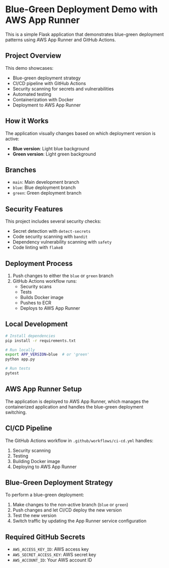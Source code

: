 # Blue-Green Deployment Demo with AWS App Runner

This is a simple Flask application that demonstrates blue-green deployment patterns using AWS App Runner and GitHub Actions.

## Project Overview

This demo showcases:
- Blue-green deployment strategy
- CI/CD pipeline with GitHub Actions
- Security scanning for secrets and vulnerabilities
- Automated testing
- Containerization with Docker
- Deployment to AWS App Runner

## How it Works

The application visually changes based on which deployment version is active:
- **Blue version**: Light blue background
- **Green version**: Light green background

## Branches

- `main`: Main development branch
- `blue`: Blue deployment branch
- `green`: Green deployment branch

## Security Features

This project includes several security checks:
- Secret detection with `detect-secrets`
- Code security scanning with `bandit`
- Dependency vulnerability scanning with `safety`
- Code linting with `flake8`

## Deployment Process

1. Push changes to either the `blue` or `green` branch
2. GitHub Actions workflow runs:
   - Security scans
   - Tests
   - Builds Docker image
   - Pushes to ECR
   - Deploys to AWS App Runner

## Local Development

```bash
# Install dependencies
pip install -r requirements.txt

# Run locally
export APP_VERSION=blue  # or 'green'
python app.py

# Run tests
pytest
```

## AWS App Runner Setup

The application is deployed to AWS App Runner, which manages the containerized application and handles the blue-green deployment switching.

## CI/CD Pipeline

The GitHub Actions workflow in `.github/workflows/ci-cd.yml` handles:
1. Security scanning
2. Testing
3. Building Docker image
4. Deploying to AWS App Runner

## Blue-Green Deployment Strategy

To perform a blue-green deployment:
1. Make changes to the non-active branch (`blue` or `green`)
2. Push changes and let CI/CD deploy the new version
3. Test the new version
4. Switch traffic by updating the App Runner service configuration

## Required GitHub Secrets

- `AWS_ACCESS_KEY_ID`: AWS access key
- `AWS_SECRET_ACCESS_KEY`: AWS secret key
- `AWS_ACCOUNT_ID`: Your AWS account ID